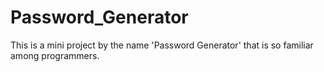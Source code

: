 # Password_Generator
This is a mini project by the name 'Password Generator' that is so familiar among programmers.
